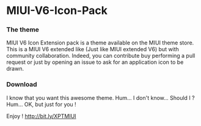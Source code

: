 # MIUI-V6-Icon-Pack

### The theme

MIUI V6 Icon Extension pack is a theme available on the MIUI theme store.
This is a MIUI V6 extended like (Just like MIUI extended V6) but with community collaboration.
Indeed, you can contribute buy performing a pull request or just by opening an issue to ask for an application icon to be drawn.


### Download

I know that you want this awesome theme. Hum... I don't know... Should I ?
Hum... OK, but just for you !

Enjoy ! http://bit.ly/XPTMIUI